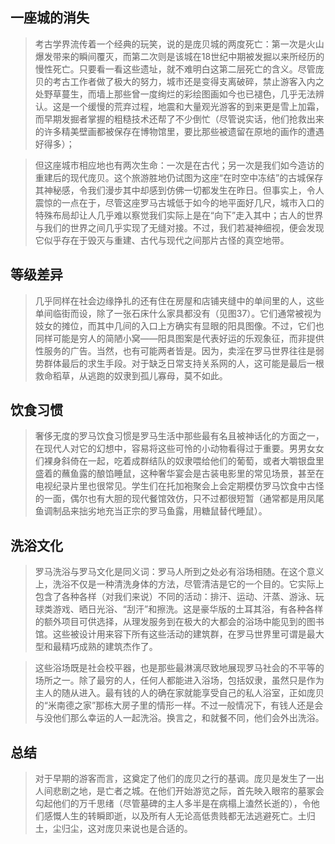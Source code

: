 <!-- ---
title: 读书笔记-庞贝古城
tags: book-reading
key: key_14
pageview: true
--- -->

## 一座城的消失

> 考古学界流传着一个经典的玩笑，说的是庞贝城的两度死亡：第一次是火山爆发带来的瞬间覆灭，而第二次则是该城在18世纪中期被发掘以来所经历的慢性死亡。只要看一看这些遗址，就不难明白这第二层死亡的含义。尽管庞贝的考古工作者做了极大的努力，城市还是变得支离破碎，禁止游客入内之处野草蔓生，而墙上那些曾一度绚烂的彩绘图画如今也已褪色，几乎无法辨认。这是一个缓慢的荒弃过程，地震和大量观光游客的到来更是雪上加霜，而早期发掘者掌握的粗糙技术还帮了不少倒忙（尽管说实话，他们抢救出来的许多精美壁画都被保存在博物馆里，要比那些被遗留在原地的画作的遭遇好得多）；

> 但这座城市相应地也有两次生命：一次是在古代；另一次是我们如今造访的重建后的现代庞贝。这个旅游胜地仍试图为这座“在时空中冻结”的古城保存其神秘感，令我们漫步其中却感到仿佛一切都发生在昨日。但事实上，令人震惊的一点在于，尽管这座罗马古城低于如今的地平面好几尺，城市入口的特殊布局却让人几乎难以察觉我们实际上是在“向下”走入其中；古人的世界与我们的世界之间几乎实现了无缝对接。不过，我们若凝神细视，便会发现它似乎存在于毁灭与重建、古代与现代之间那片古怪的真空地带。

## 等级差异

> 几乎同样在社会边缘挣扎的还有住在房屋和店铺夹缝中的单间里的人，这些单间临街而设，除了一张石床什么家具都没有（见图37）。它们通常被视为妓女的摊位，而其中几间的入口上方确实有显眼的阳具图像。不过，它们也同样可能是穷人的简陋小窝——阳具图案是代表好运的乐观象征，而非提供性服务的广告。当然，也有可能两者皆是。因为，卖淫在罗马世界往往是弱势群体最后的求生手段。对于缺乏日常支持关系网的人，这可能是最后一根救命稻草，从逃跑的奴隶到孤儿寡母，莫不如此。

## 饮食习惯

> 奢侈无度的罗马饮食习惯是罗马生活中那些最有名且被神话化的方面之一，在现代人对它的幻想中，容易将这些可怜的小动物看得过于重要。男男女女们裸身斜倚在一起，吃着成群结队的奴隶喂给他们的葡萄，或者大嚼银盘里盛着的蘸鱼露的酿馅睡鼠，这种奢华宴会是古装电影里的常见场景，甚至在电视纪录片里也很常见。学生们在托加袍聚会上会定期模仿罗马饮食中古怪的一面，偶尔也有大胆的现代餐馆效仿，只不过都很短暂（通常都是用凤尾鱼调制品来拙劣地充当正宗的罗马鱼露，用糖鼠替代睡鼠）。

## 洗浴文化

> 罗马洗浴与罗马文化是同义词：罗马人所到之处必有浴场相随。在这个意义上，洗浴不仅是一种清洗身体的方法，尽管清洁是它的一个目的。它实际上包含了各种各样（对我们来说）不同的活动：排汗、运动、汗蒸、游泳、玩球类游戏、晒日光浴、“刮汗”和擦洗。这是豪华版的土耳其浴，有各种各样的额外项目可供选择，从理发服务到在极大的大都会的浴场中能见到的图书馆。这些被设计用来容下所有这些活动的建筑群，在罗马世界里可谓是最大型和最精巧成熟的建筑杰作了。

> 这些浴场既是社会校平器，也是那些最淋漓尽致地展现罗马社会的不平等的场所之一。除了最穷的人，任何人都能进入浴场，包括奴隶，虽然只是作为主人的随从进入。最有钱的人的确在家就能享受自己的私人浴室，正如庞贝的“米南德之家”那栋大房子里的情形一样。不过一般情况下，有钱人还是会与没他们那么幸运的人一起洗浴。换言之，和就餐不同，他们会外出洗浴。

## 总结

> 对于早期的游客而言，这奠定了他们的庞贝之行的基调。庞贝是发生了一出人间悲剧之地，是亡者之城。在他们开始游览之际，首先映入眼帘的墓冢会勾起他们的万千思绪（尽管墓碑的主人多半是在病榻上溘然长逝的），令他们感慨人生的转瞬即逝，以及所有人无论高低贵贱都无法逃避死亡。土归土，尘归尘，这对庞贝来说也是合适的。
